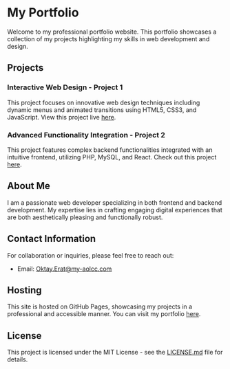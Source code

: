 # My Portfolio

Welcome to my professional portfolio website. This portfolio showcases a collection of my projects highlighting my skills in web development and design.

## Projects

### Interactive Web Design - Project 1
This project focuses on innovative web design techniques including dynamic menus and animated transitions using HTML5, CSS3, and JavaScript. View this project live [here](https://github.com/oktay-bit).

### Advanced Functionality Integration - Project 2
This project features complex backend functionalities integrated with an intuitive frontend, utilizing PHP, MySQL, and React. Check out this project [here](https://github.com/oktay-bit).

## About Me

I am a passionate web developer specializing in both frontend and backend development. My expertise lies in crafting engaging digital experiences that are both aesthetically pleasing and functionally robust.

## Contact Information

For collaboration or inquiries, please feel free to reach out:
- Email: [Oktay.Erat@my-aolcc.com](mailto:Oktay.Erat@my-aolcc.com)

## Hosting

This site is hosted on GitHub Pages, showcasing my projects in a professional and accessible manner. You can visit my portfolio [here](https://github.com/oktay-bit).

## License

This project is licensed under the MIT License - see the [LICENSE.md](LICENSE.md) file for details.
